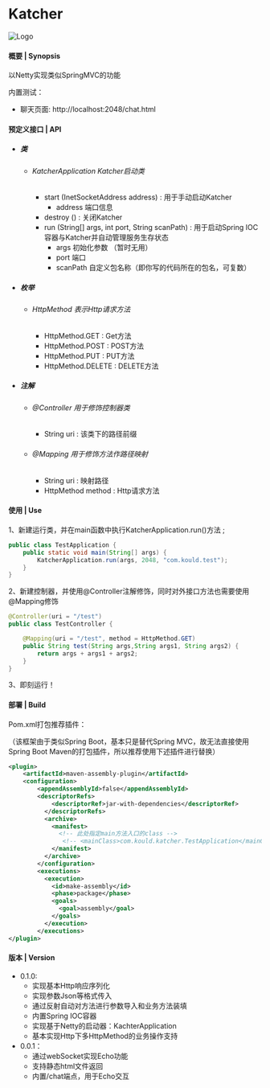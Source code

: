 # Katcher

![Logo](https://s3.bmp.ovh/imgs/2022/01/eaed42680fd74817.png)

#### 概要 | Synopsis

以Netty实现类似SpringMVC的功能

内置测试：

- 聊天页面: http://localhost:2048/chat.html



#### 预定义接口 | API

- ##### 类

  - ###### KatcherApplication Katcher启动类

    - start (InetSocketAddress address) : 用于手动启动Katcher
      - address 端口信息
    - destroy () : 关闭Katcher
    - run (String[] args, int port, String scanPath) : 用于启动Spring IOC容器与Katcher并自动管理服务生存状态
      - args 初始化参数 （暂时无用）
      - port 端口
      - scanPath 自定义包名称（即你写的代码所在的包名，可复数）

- ##### 枚举

  - ###### HttpMethod 表示Http请求方法

    - HttpMethod.GET : Get方法
    - HttpMethod.POST : POST方法
    - HttpMethod.PUT : PUT方法
    - HttpMethod.DELETE : DELETE方法

- ##### 注解

  - ###### @Controller 用于修饰控制器类

    - String uri : 该类下的路径前缀

  - ###### @Mapping 用于修饰方法作路径映射

    - String uri : 映射路径
    - HttpMethod method : Http请求方法

#### 使用 | Use

1、新建运行类，并在main函数中执行KatcherApplication.run()方法 ;

```java
public class TestApplication {
    public static void main(String[] args) {
        KatcherApplication.run(args, 2048, "com.kould.test");
    }
}
```

2、新建控制器，并使用@Controller注解修饰，同时对外接口方法也需要使用@Mapping修饰

```java
@Controller(uri = "/test")
public class TestController {

    @Mapping(uri = "/test", method = HttpMethod.GET)
    public String test(String args,String args1, String args2) {
        return args + args1 + args2;
    }
}

```

3、即刻运行！

#### 部署 | Build

Pom.xml打包推荐插件：

（该框架由于类似Spring Boot，基本只是替代Spring MVC，故无法直接使用Spring Boot Maven的打包插件，所以推荐使用下述插件进行替换）

```xml
<plugin>
    <artifactId>maven-assembly-plugin</artifactId>
    <configuration>
    	<appendAssemblyId>false</appendAssemblyId>
        <descriptorRefs>
            <descriptorRef>jar-with-dependencies</descriptorRef>
          </descriptorRefs>
          <archive>
            <manifest>
              <!-- 此处指定main方法入口的class -->
               <!-- <mainClass>com.kould.katcher.TestApplication</mainClass> -->
            </manifest>
          </archive>
        </configuration>
        <executions>
          <execution>
            <id>make-assembly</id>
            <phase>package</phase>
            <goals>
              <goal>assembly</goal>
            </goals>
          </execution>
        </executions>
</plugin>
```



#### 版本 | Version

- 0.1.0:
  - 实现基本Http响应序列化
  - 实现参数Json等格式传入
  - 通过反射自动对方法进行参数导入和业务方法装填
  - 内置Spring IOC容器
  - 实现基于Netty的启动器：KachterApplication
  - 基本实现Http下多HttpMethod的业务操作支持
- 0.0.1：
  - 通过webSocket实现Echo功能
  - 支持静态html文件返回
  - 内置/chat端点，用于Echo交互

